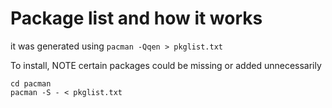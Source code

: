 # Package list and how it works

it was generated using `pacman -Qqen > pkglist.txt`

To install, NOTE certain packages could be missing or added unnecessarily

```
cd pacman
pacman -S - < pkglist.txt
```
